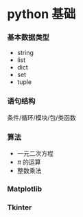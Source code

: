 # python 基础

### 基本数据类型

* string
* list
* dict
* set
* tuple

### 语句结构

条件/循环/模块/包/类函数

### 算法

* 一元二次方程
* $\pi$ 的运算
* 整数乘法

### Matplotlib

### Tkinter

